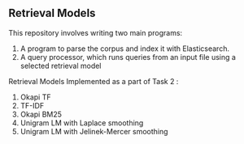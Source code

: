 ## Retrieval Models

This repository involves writing two main programs:

1. A program to parse the corpus and index it with Elasticsearch.
2. A query processor, which runs queries from an input file using a selected retrieval model

Retrieval Models Implemented as a part of Task 2 :
1. Okapi TF
2. TF-IDF
3. Okapi BM25
4. Unigram LM with Laplace smoothing
5. Unigram LM with Jelinek-Mercer smoothing

